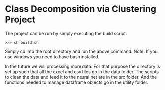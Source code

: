# Class Decomposition via Clustering Project

The project can be run by simply executing the build script.

	>>> sh build.sh

Simply cd into the root directory and run the above command.
Note: If you use windows you need to have bash installed.

In the future we will processing more data. For that purpose the directory is set up such that all the excel and csv files go in the data folder. The scripts to clean the data and feed it to the neural net are in the src folder. And the functions needed to manage dataframe objects go in the utility folder.
